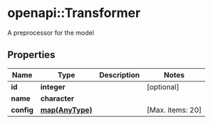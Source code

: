 # openapi::Transformer

A preprocessor for the model

## Properties
Name | Type | Description | Notes
------------ | ------------- | ------------- | -------------
**id** | **integer** |  | [optional] 
**name** | **character** |  | 
**config** | [**map(AnyType)**](AnyType.md) |  | [Max. items: 20] 


